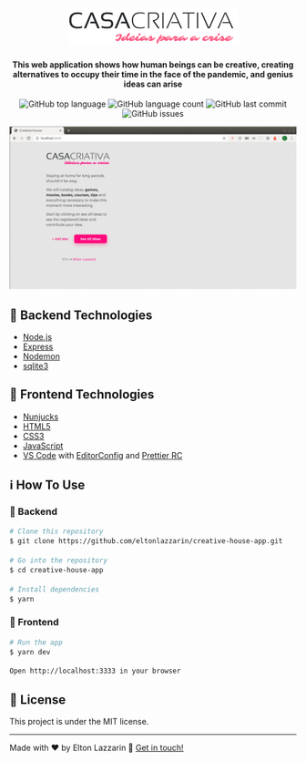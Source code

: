 <h1 align="center">
  <img src="https://github.com/eltonlazzarin/creative-house-app/blob/master/public/img/logo.png" alt="Logo" />
  <br>
</h1>

<h4 align="center">
  This web application shows how human beings can be creative, creating alternatives to occupy their time in the face of the pandemic, and genius ideas can arise
</h4>
<p align="center">
  <img alt="GitHub top language" src="https://img.shields.io/github/languages/top/eltonlazzarin/creative-house-app">

  <img alt="GitHub language count" src="https://img.shields.io/github/languages/count/eltonlazzarin/creative-house-app">

  <img alt="GitHub last commit" src="https://img.shields.io/github/last-commit/eltonlazzarin/creative-house-app">

  <img alt="GitHub issues" src="https://img.shields.io/github/issues/eltonlazzarin/creative-house-app">

<p align="center">
<img alt="Main Page" src="https://github.com/eltonlazzarin/creative-house-app/blob/master/screenshots/creativehouseweb.gif">

## :rocket: Backend Technologies

- [Node.js](https://nodejs.org/)
- [Express](https://github.com/expressjs/express)
- [Nodemon](https://nodemon.io/)
- [sqlite3](https://github.com/sqlite/sqlite)

## :rocket: Frontend Technologies

- [Nunjucks](https://mozilla.github.io/nunjucks/)
- [HTML5](https://developer.mozilla.org/en-US/docs/Web/Guide/HTML/HTML5)
- [CSS3](https://developer.mozilla.org/en-US/docs/Archive/CSS3)
- [JavaScript](https://developer.mozilla.org/en-US/docs/Web/JavaScript)
- [VS Code](https://code.visualstudio.com) with [EditorConfig](https://marketplace.visualstudio.com/items?itemName=EditorConfig.EditorConfig) and [Prettier RC](https://github.com/prettier/prettier)

## :information_source: How To Use

### :rocket: Backend

```bash
# Clone this repository
$ git clone https://github.com/eltonlazzarin/creative-house-app.git

# Go into the repository
$ cd creative-house-app

# Install dependencies
$ yarn
```

### :rocket: Frontend

```bash
# Run the app
$ yarn dev

Open http://localhost:3333 in your browser
```

## :memo: License

This project is under the MIT license.

---

Made with ♥ by Elton Lazzarin :wave: [Get in touch!](https://www.linkedin.com/in/eltonlazzarin/)
